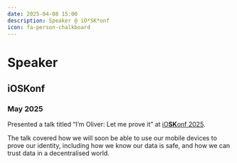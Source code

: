 ```yaml
---
date: 2025-04-08 15:00
description: Speaker @ iO*SK*onf
icon: fa-person-chalkboard
---
```

# Speaker
## iO**SK**onf
### May 2025

Presented a talk titled “I’m Oliver: Let me prove it” at [iO**SK**onf 2025](https://www.ioskonf.mk).

The talk covered how we will soon be able to use our mobile devices to prove our identity, including how we know our data is safe, and how we can trust data in a decentralised world.